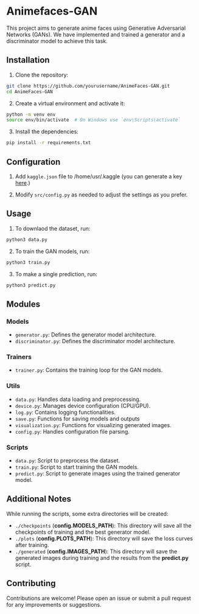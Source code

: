 # Animefaces-GAN
This project aims to generate anime faces using Generative Adversarial Networks (GANs). We have implemented and trained a generator and a discriminator model to achieve this task.


## Installation
1. Clone the repository:
```bash
git clone https://github.com/yourusername/AnimeFaces-GAN.git
cd AnimeFaces-GAN
```

2. Create a virtual environment and activate it:
```bash
python -m venv env
source env/bin/activate  # On Windows use `env\Scripts\activate`
```

3. Install the dependencies:
```bash
pip install -r requirements.txt
```

## Configuration
1. Add `kaggle.json` file to /home/usr/.kaggle (you can generate a key [here](https://www.kaggle.com/settings).)

2. Modify `src/config.py` as needed to adjust the settings as you prefer.


## Usage
1. To downlaod the dataset, run:
```bash
python3 data.py
```

2. To train the GAN models, run:
```bash
python3 train.py
```

3. To make a single prediction, run:
```bash
python3 predict.py
```


## Modules
### Models
* `generator.py`: Defines the generator model architecture.
* `discriminator.py`: Defines the discriminator model architecture.

### Trainers
* `trainer.py`: Contains the training loop for the GAN models.

### Utils
* `data.py`: Handles data loading and preprocessing.
* `device.py`: Manages device configuration (CPU/GPU).
* `log.py`: Contains logging functionalities.
* `save.py`: Functions for saving models and outputs
* `visualization.py`: Functions for visualizing generated images.
* `config.py`: Handles configuration file parsing.

### Scripts
* `data.py`: Script to preprocess the dataset.
* `train.py`: Script to start training the GAN models.
* `predict.py`: Script to generate images using the trained generator model.


## Additional Notes
While running the scripts, some extra directories will be created:
* `./checkpoints` (**config.MODELS_PATH**): This directory will save all the checkpoints of training and the best generator model.
* `./plots` (**config.PLOTS_PATH**): This directory will save the loss curves after training.
* `./generated` (**config.IMAGES_PATH**): This directory will save the generated images during training and the results from the **predict.py** script.


## Contributing
Contributions are welcome! Please open an issue or submit a pull request for any improvements or suggestions.
